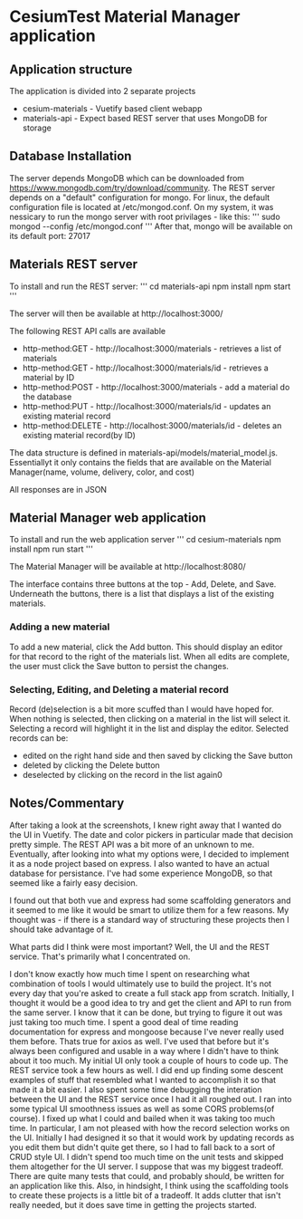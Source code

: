 # CesiumTest Material Manager application

## Application structure

The application is divided into 2 separate projects

* cesium-materials - Vuetify based client webapp
* materials-api - Expect based REST server that uses MongoDB for storage

## Database Installation

The server depends MongoDB which can be downloaded from https://www.mongodb.com/try/download/community.
The REST server depends on a "default" configuration for mongo.  For linux, the default configuration
file is located at /etc/mongod.conf.  On my system, it was nessicary to run the mongo server with root
privilages - like this:
'''
sudo mongod --config /etc/mongod.conf
'''
After that, mongo will be available on its default port: 27017

## Materials REST server

To install and run the REST server:
'''
cd materials-api
npm install
npm start
'''

The server will then be available at http://localhost:3000/

The following REST API calls are available

* http-method:GET     - http://localhost:3000/materials - retrieves a list of materials
* http-method:GET     - http://localhost:3000/materials/id - retrieves a material by ID
* http-method:POST    - http://localhost:3000/materials - add a material do the database
* http-method:PUT     - http://localhost:3000/materials/id - updates an existing material record
* http-method:DELETE  - http://localhost:3000/materials/id - deletes an existing material record(by ID)

The data structure is defined in materials-api/models/material_model.js.  Essentiallyt it only contains
the fields that are available on the Material Manager(name, volume, delivery, color, and cost)

All responses are in JSON

## Material Manager web application

To install and run the web application server
'''
cd cesium-materials
npm install
npm run start
'''

The Material Manager will be available at http://localhost:8080/

The interface contains three buttons at the top - Add, Delete, and Save.  Underneath the buttons, there is
a list that displays a list of the existing materials.

### Adding a new material

To add a new material, click the Add button.  This should display an editor for that record to the right of the
materials list.  When all edits are complete, the user must click the Save button to persist the changes.

### Selecting, Editing, and Deleting a material record

Record (de)selection is a bit more scuffed than I would have hoped for.  When nothing is selected, then
clicking on a material in the list will select it.  Selecting a record will highlight it in the list and display the editor.  Selected records can be:

* edited on the right hand side and then saved by clicking the Save button
* deleted by clicking the Delete button
* deselected by clicking on the record in the list again0

## Notes/Commentary

After taking a look at the screenshots, I knew right away that I wanted do the UI in Vuetify.  The date and color
pickers in particular made that decision pretty simple.  The REST API was a bit more of an unknown to me.
Eventually, after looking into what my options were, I decided to implement it as a node project based on express.
I also wanted to have an actual database for persistance.  I've had some experience MongoDB, so that seemed like
a fairly easy decision.

I found out that both vue and express had some scaffolding generators and it seemed to me like it would be smart
to utilize them for a few reasons.  My thought was - if there is a standard way of structuring these projects then
I should take advantage of it.

What parts did I think were most important?  Well, the UI and the REST service.  That's primarily what I
concentrated on.

I don't know exactly how much time I spent on researching what combination of tools I would
ultimately use to build the project.  It's not every day that you're asked to create a full stack app from scratch.  Initially, I thought it would be a good idea to try and get the client and API to run from
the same server.  I know that it can be done, but trying to figure it out was just taking too much time.  I spent
a good deal of time reading documentation for express and mongoose because I've never really used them before.
Thats true for axios as well.  I've used that before but it's always been configured and usable in a way where
I didn't have to think about it too much.  My initial UI only took a couple of hours to code up.  The REST service
took a few hours as well.  I did end up finding some descent examples of stuff that resembled what I wanted to
accomplish it so that made it a bit easier.  I also spent some time debugging the interation between the UI and
the REST service once I had it all roughed out.  I ran into some typical UI smoothness issues as well as some
CORS problems(of course).  I fixed up what I could and bailed when it was taking too much time. In particular,
I am not pleased with how the record selection works on the UI.  Initially I had designed it so that it would
work by updating records as you edit them but didn't quite get there, so I had to fall back to a sort of CRUD
style UI.  I didn't spend too much time on the unit tests and skipped them altogether for the UI server.  I
suppose that was my biggest tradeoff.  There are quite many tests that could, and probably should, be written for
an application like this.  Also, in hindsight, I think using the scaffolding tools to create these projects is
a little bit of a tradeoff.  It adds clutter that isn't really needed, but it does save time in getting the
projects started.

